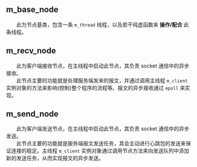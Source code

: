 ## m_base_node
&emsp;&emsp;此为节点基类，包含一条 `m_thread` 线程，以及若干纯虚函数来 **操作/配合** 此条线程。
## m_recv_node
&emsp;&emsp;此为客户端接收节点，在主线程中启动此节点，其负责 socket 通信中的异步接收。</br>
&emsp;&emsp;此节点主要的功能就是处理服务端发来的报文，并通过调用主线程 `m_client` 实例对象的方法来影响(控制)整个程序的流程等。报文的异步接收通过 `epoll` 来实现。
## m_send_node
&emsp;&emsp;此为客户端发送节点，在主线程中启动此节点，其负责 socket 通信中的异步发送。</br>
&emsp;&emsp;此节点主要的功能就是服务端报文发送任务，其会主动进行心跳包的发送来保证连接的稳定。主线程 `m_client` 实例对象通过调用节点方法来向发送队列中添加新的发送任务，从而实现报文的异步发送。
